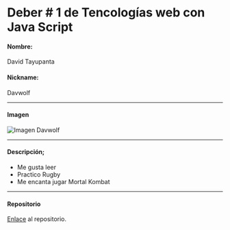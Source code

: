 # Deber # 1 de Tencologías web con Java Script
#### Nombre: 
David Tayupanta
#### Nickname: 
Davwolf
___
#### Imagen
![Imagen Davwolf](https://fbcdn-photos-d-a.akamaihd.net/hphotos-ak-xfa1/v/t1.0-0/r90/p206x206/10410692_467252843440732_1851770505512224322_n.jpg?oh=2879941c73810a9248f78c7449ada730&oe=589F0F30&__gda__=1487439261_f6bc80270b45123457abe2d209616cbb)

___

#### Descripción;
  * Me gusta leer
  * Practico Rugby
  * Me encanta jugar Mortal Kombat
___

#### Repositorio
[Enlace](https://github.com/davidotb91/Tecnologias_WEB.git) al repositorio.